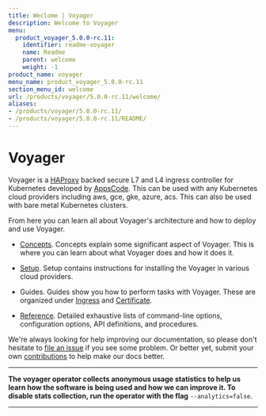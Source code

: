 ```yaml
---
title: Weclome | Voyager
description: Welcome to Voyager
menu:
  product_voyager_5.0.0-rc.11:
    identifier: readme-voyager
    name: Readme
    parent: welcome
    weight: -1
product_name: voyager
menu_name: product_voyager_5.0.0-rc.11
section_menu_id: welcome
url: /products/voyager/5.0.0-rc.11/welcome/
aliases:
- /products/voyager/5.0.0-rc.11/
- /products/voyager/5.0.0-rc.11/README/
---
```


# Voyager

Voyager is a [HAProxy](http://www.haproxy.org/) backed secure L7 and L4 ingress controller for Kubernetes developed by [AppsCode](https://appscode.com). This can be used with any Kubernetes cloud providers including aws, gce, gke, azure, acs. This can also be used with bare metal Kubernetes clusters.

From here you can learn all about Voyager's architecture and how to deploy and use Voyager.

- [Concepts](/products/voyager/5.0.0-rc.11/concepts/). Concepts explain some significant aspect of Voyager. This
is where you can learn about what Voyager does and how it does it.

- [Setup](/products/voyager/5.0.0-rc.11/setup/). Setup contains instructions for installing
  the Voyager in various cloud providers.

- Guides. Guides show you how to perform tasks with Voyager. These are organized under [Ingress](/products/voyager/5.0.0-rc.11/guides/ingress) and [Certificate](/products/voyager/5.0.0-rc.11/guides/certificate).

- [Reference](/products/voyager/5.0.0-rc.11/reference/). Detailed exhaustive lists of
command-line options, configuration options, API definitions, and procedures.

We're always looking for help improving our documentation, so please don't hesitate to
[file an issue](https://github.com/appscode/voyager/issues/new) if you see some problem.
Or better yet, submit your own [contributions](/products/voyager/5.0.0-rc.11/CONTRIBUTING) to help
make our docs better.

---

**The voyager operator collects anonymous usage statistics to help us learn how the software is being used and how we can improve it.
To disable stats collection, run the operator with the flag** `--analytics=false`.

---
